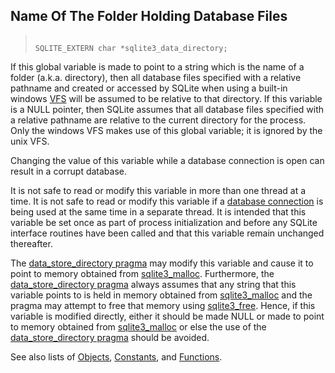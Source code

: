 ## Name Of The Folder Holding Database Files




> ```
> 
> SQLITE_EXTERN char *sqlite3_data_directory;
> 
> ```



If this global variable is made to point to a string which is
the name of a folder (a.k.a. directory), then all database files
specified with a relative pathname and created or accessed by
SQLite when using a built\-in windows [VFS](../c3ref/vfs.html) will be assumed
to be relative to that directory. If this variable is a NULL
pointer, then SQLite assumes that all database files specified
with a relative pathname are relative to the current directory
for the process. Only the windows VFS makes use of this global
variable; it is ignored by the unix VFS.


Changing the value of this variable while a database connection is
open can result in a corrupt database.


It is not safe to read or modify this variable in more than one
thread at a time. It is not safe to read or modify this variable
if a [database connection](../c3ref/sqlite3.html) is being used at the same time in a separate
thread.
It is intended that this variable be set once
as part of process initialization and before any SQLite interface
routines have been called and that this variable remain unchanged
thereafter.


The [data\_store\_directory pragma](../pragma.html#pragma_data_store_directory) may modify this variable and cause
it to point to memory obtained from [sqlite3\_malloc](../c3ref/free.html). Furthermore,
the [data\_store\_directory pragma](../pragma.html#pragma_data_store_directory) always assumes that any string
that this variable points to is held in memory obtained from
[sqlite3\_malloc](../c3ref/free.html) and the pragma may attempt to free that memory
using [sqlite3\_free](../c3ref/free.html).
Hence, if this variable is modified directly, either it should be
made NULL or made to point to memory obtained from [sqlite3\_malloc](../c3ref/free.html)
or else the use of the [data\_store\_directory pragma](../pragma.html#pragma_data_store_directory) should be avoided.


See also lists of
 [Objects](../c3ref/objlist.html),
 [Constants](../c3ref/constlist.html), and
 [Functions](../c3ref/funclist.html).


